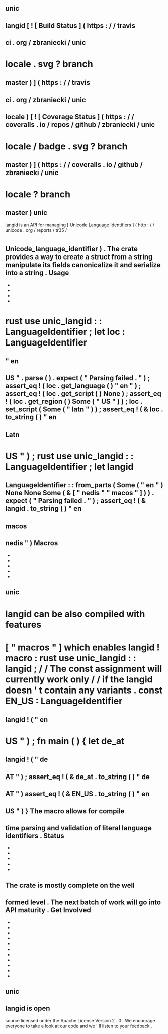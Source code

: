 #
unic
-
langid
[
!
[
Build
Status
]
(
https
:
/
/
travis
-
ci
.
org
/
zbraniecki
/
unic
-
locale
.
svg
?
branch
=
master
)
]
(
https
:
/
/
travis
-
ci
.
org
/
zbraniecki
/
unic
-
locale
)
[
!
[
Coverage
Status
]
(
https
:
/
/
coveralls
.
io
/
repos
/
github
/
zbraniecki
/
unic
-
locale
/
badge
.
svg
?
branch
=
master
)
]
(
https
:
/
/
coveralls
.
io
/
github
/
zbraniecki
/
unic
-
locale
?
branch
=
master
)
unic
-
langid
is
an
API
for
managing
[
Unicode
Language
Identifiers
]
(
http
:
/
/
unicode
.
org
/
reports
/
tr35
/
#
Unicode_language_identifier
)
.
The
crate
provides
a
way
to
create
a
struct
from
a
string
manipulate
its
fields
canonicalize
it
and
serialize
into
a
string
.
Usage
-
-
-
-
-
rust
use
unic_langid
:
:
LanguageIdentifier
;
let
loc
:
LanguageIdentifier
=
"
en
-
US
"
.
parse
(
)
.
expect
(
"
Parsing
failed
.
"
)
;
assert_eq
!
(
loc
.
get_language
(
)
"
en
"
)
;
assert_eq
!
(
loc
.
get_script
(
)
None
)
;
assert_eq
!
(
loc
.
get_region
(
)
Some
(
"
US
"
)
)
;
loc
.
set_script
(
Some
(
"
latn
"
)
)
;
assert_eq
!
(
&
loc
.
to_string
(
)
"
en
-
Latn
-
US
"
)
;
rust
use
unic_langid
:
:
LanguageIdentifier
;
let
langid
=
LanguageIdentifier
:
:
from_parts
(
Some
(
"
en
"
)
None
None
Some
(
&
[
"
nedis
"
"
macos
"
]
)
)
.
expect
(
"
Parsing
failed
.
"
)
;
assert_eq
!
(
&
langid
.
to_string
(
)
"
en
-
macos
-
nedis
"
)
Macros
-
-
-
-
-
-
unic
-
langid
can
be
also
compiled
with
features
=
[
"
macros
"
]
which
enables
langid
!
macro
:
rust
use
unic_langid
:
:
langid
;
/
/
The
const
assignment
will
currently
work
only
/
/
if
the
langid
doesn
'
t
contain
any
variants
.
const
EN_US
:
LanguageIdentifier
=
langid
!
(
"
en
-
US
"
)
;
fn
main
(
)
{
let
de_at
=
langid
!
(
"
de
-
AT
"
)
;
assert_eq
!
(
&
de_at
.
to_string
(
)
"
de
-
AT
"
)
assert_eq
!
(
&
EN_US
.
to_string
(
)
"
en
-
US
"
)
}
The
macro
allows
for
compile
-
time
parsing
and
validation
of
literal
language
identifiers
.
Status
-
-
-
-
-
-
The
crate
is
mostly
complete
on
the
well
-
formed
level
.
The
next
batch
of
work
will
go
into
API
maturity
.
Get
Involved
-
-
-
-
-
-
-
-
-
-
-
-
unic
-
langid
is
open
-
source
licensed
under
the
Apache
License
Version
2
.
0
.
We
encourage
everyone
to
take
a
look
at
our
code
and
we
'
ll
listen
to
your
feedback
.
